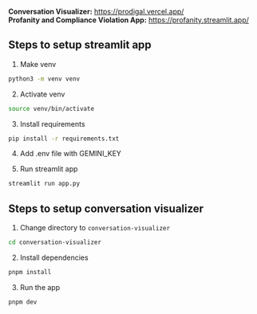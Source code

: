 **Conversation Visualizer:** https://prodigal.vercel.app/   
**Profanity and Compliance Violation App:** https://profanity.streamlit.app/

## Steps to setup streamlit app

1. Make venv

```bash
python3 -m venv venv
```

2. Activate venv

```bash
source venv/bin/activate
```

3. Install requirements

```bash
pip install -r requirements.txt
```

4. Add .env file with GEMINI_KEY

5. Run streamlit app

```bash
streamlit run app.py
```

## Steps to setup conversation visualizer

1. Change directory to `conversation-visualizer`

```bash
cd conversation-visualizer
```

2. Install dependencies

```bash
pnpm install
```

3. Run the app

```bash
pnpm dev
```
